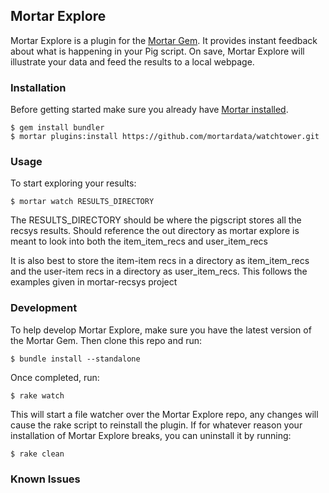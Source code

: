 ## Mortar Explore 

Mortar Explore is a plugin for the [Mortar Gem](https://github.com/mortardata/mortar). It provides instant feedback about what is happening in your Pig script. On save, Mortar Explore will illustrate your data and feed the results to a local webpage.

### Installation ###

Before getting started make sure you already have [Mortar installed](http://help.mortardata.com/reference/mortar_project_reference/install_mortar_development_framework).

```
$ gem install bundler
$ mortar plugins:install https://github.com/mortardata/watchtower.git
```

### Usage ###

To start exploring your results:

```
$ mortar watch RESULTS_DIRECTORY
```

The RESULTS_DIRECTORY should be where the pigscript stores all the recsys results.  Should reference the out directory as mortar explore is meant to look into both the item_item_recs and user_item_recs

It is also best to store the item-item recs in a directory as item_item_recs and the user-item recs in a directory as user_item_recs.  This follows the examples given in mortar-recsys project

### Development ###


To help develop Mortar Explore, make sure you have the latest version of the Mortar Gem. Then clone this repo and run:
```
$ bundle install --standalone
```
Once completed, run:

```
$ rake watch
```

This will start a file watcher over the Mortar Explore repo, any changes will cause the rake script to reinstall the plugin. If for whatever reason your installation of Mortar Explore breaks, you can uninstall it by running:

```
$ rake clean
```

### Known Issues ###

